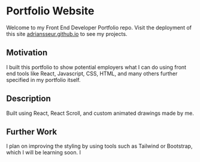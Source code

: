 # Portfolio Website

Welcome to my Front End Developer Portfolio repo. Visit the deployment of this site [adriansseur.github.io](https://adriansseur.github.io) to see my projects.

## Motivation

I built this portfolio to show potential employers what I can do using front end tools like React, Javascript, CSS, HTML, and many others further specified in my portfolio itself.

## Description

Built using React, React Scroll, and custom animated drawings made by me.

## Further Work

I plan on improving the styling by using tools such as Tailwind or Bootstrap, which I will be learning soon. I 

